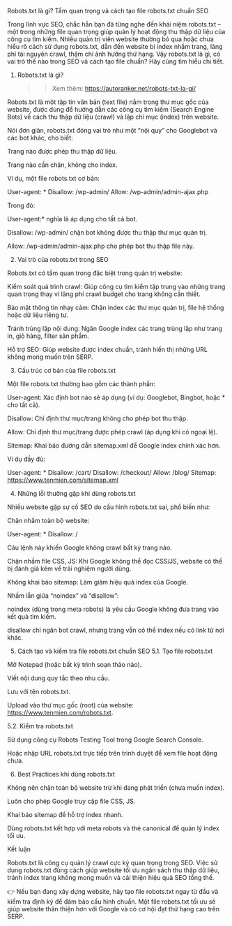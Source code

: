 Robots.txt là gì? Tầm quan trọng và cách tạo file robots.txt chuẩn SEO

Trong lĩnh vực SEO, chắc hẳn bạn đã từng nghe đến khái niệm robots.txt – một trong những file quan trọng giúp quản lý hoạt động thu thập dữ liệu của công cụ tìm kiếm. Nhiều quản trị viên website thường bỏ qua hoặc chưa hiểu rõ cách sử dụng robots.txt, dẫn đến website bị index nhầm trang, lãng phí tài nguyên crawl, thậm chí ảnh hưởng thứ hạng. Vậy robots.txt là gì, có vai trò thế nào trong SEO và cách tạo file chuẩn? Hãy cùng tìm hiểu chi tiết.

1. Robots.txt là gì?

   >>Xem thêm: https://autoranker.net/robots-txt-la-gi/

Robots.txt là một tập tin văn bản (text file) nằm trong thư mục gốc của website, được dùng để hướng dẫn các công cụ tìm kiếm (Search Engine Bots) về cách thu thập dữ liệu (crawl) và lập chỉ mục (index) trên website.

Nói đơn giản, robots.txt đóng vai trò như một “nội quy” cho Googlebot và các bot khác, cho biết:

Trang nào được phép thu thập dữ liệu.

Trang nào cần chặn, không cho index.

Ví dụ, một file robots.txt cơ bản:

User-agent: *
Disallow: /wp-admin/
Allow: /wp-admin/admin-ajax.php


Trong đó:

User-agent:* nghĩa là áp dụng cho tất cả bot.

Disallow: /wp-admin/ chặn bot không được thu thập thư mục quản trị.

Allow: /wp-admin/admin-ajax.php cho phép bot thu thập file này.

2. Vai trò của robots.txt trong SEO

Robots.txt có tầm quan trọng đặc biệt trong quản trị website:

Kiểm soát quá trình crawl: Giúp công cụ tìm kiếm tập trung vào những trang quan trọng thay vì lãng phí crawl budget cho trang không cần thiết.

Bảo mật thông tin nhạy cảm: Chặn index các thư mục quản trị, file hệ thống hoặc dữ liệu riêng tư.

Tránh trùng lặp nội dung: Ngăn Google index các trang trùng lặp như trang in, giỏ hàng, filter sản phẩm.

Hỗ trợ SEO: Giúp website được index chuẩn, tránh hiển thị những URL không mong muốn trên SERP.

3. Cấu trúc cơ bản của file robots.txt

Một file robots.txt thường bao gồm các thành phần:

User-agent: Xác định bot nào sẽ áp dụng (ví dụ: Googlebot, Bingbot, hoặc * cho tất cả).

Disallow: Chỉ định thư mục/trang không cho phép bot thu thập.

Allow: Chỉ định thư mục/trang được phép crawl (áp dụng khi có ngoại lệ).

Sitemap: Khai báo đường dẫn sitemap.xml để Google index chính xác hơn.

Ví dụ đầy đủ:

User-agent: *
Disallow: /cart/
Disallow: /checkout/
Allow: /blog/
Sitemap: https://www.tenmien.com/sitemap.xml

4. Những lỗi thường gặp khi dùng robots.txt

Nhiều website gặp sự cố SEO do cấu hình robots.txt sai, phổ biến như:

Chặn nhầm toàn bộ website:

User-agent: *
Disallow: /


Câu lệnh này khiến Google không crawl bất kỳ trang nào.

Chặn nhầm file CSS, JS: Khi Google không thể đọc CSS/JS, website có thể bị đánh giá kém về trải nghiệm người dùng.

Không khai báo sitemap: Làm giảm hiệu quả index của Google.

Nhầm lẫn giữa “noindex” và “disallow”:

noindex (dùng trong meta robots) là yêu cầu Google không đưa trang vào kết quả tìm kiếm.

disallow chỉ ngăn bot crawl, nhưng trang vẫn có thể index nếu có link từ nơi khác.

5. Cách tạo và kiểm tra file robots.txt chuẩn SEO
5.1. Tạo file robots.txt

Mở Notepad (hoặc bất kỳ trình soạn thảo nào).

Viết nội dung quy tắc theo nhu cầu.

Lưu với tên robots.txt.

Upload vào thư mục gốc (root) của website: https://www.tenmien.com/robots.txt.

5.2. Kiểm tra robots.txt

Sử dụng công cụ Robots Testing Tool trong Google Search Console.

Hoặc nhập URL robots.txt trực tiếp trên trình duyệt để xem file hoạt động chưa.

6. Best Practices khi dùng robots.txt

Không nên chặn toàn bộ website trừ khi đang phát triển (chưa muốn index).

Luôn cho phép Google truy cập file CSS, JS.

Khai báo sitemap để hỗ trợ index nhanh.

Dùng robots.txt kết hợp với meta robots và thẻ canonical để quản lý index tối ưu.

Kết luận

Robots.txt là công cụ quản lý crawl cực kỳ quan trọng trong SEO. Việc sử dụng robots.txt đúng cách giúp website tối ưu ngân sách thu thập dữ liệu, tránh index trang không mong muốn và cải thiện hiệu quả SEO tổng thể.

👉 Nếu bạn đang xây dựng website, hãy tạo file robots.txt ngay từ đầu và kiểm tra định kỳ để đảm bảo cấu hình chuẩn. Một file robots.txt tối ưu sẽ giúp website thân thiện hơn với Google và có cơ hội đạt thứ hạng cao trên SERP.
